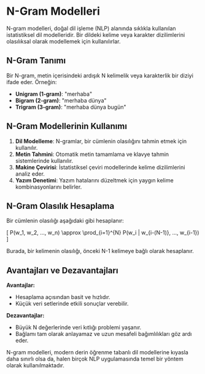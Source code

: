 # N-Gram Modelleri

N-gram modelleri, doğal dil işleme (NLP) alanında sıklıkla kullanılan istatistiksel dil modelleridir. Bir dildeki kelime veya karakter dizilimlerini olasılıksal olarak modellemek için kullanılırlar.

## N-Gram Tanımı
Bir N-gram, metin içerisindeki ardışık N kelimelik veya karakterlik bir diziyi ifade eder. Örneğin:

- **Unigram (1-gram)**: "merhaba"
- **Bigram (2-gram)**: "merhaba dünya"
- **Trigram (3-gram)**: "merhaba dünya bugün"

## N-Gram Modellerinin Kullanımı
1. **Dil Modelleme**: N-gramlar, bir cümlenin olasılığını tahmin etmek için kullanılır.
2. **Metin Tahmini**: Otomatik metin tamamlama ve klavye tahmin sistemlerinde kullanılır.
3. **Makine Çevirisi**: İstatistiksel çeviri modellerinde kelime dizilimlerini analiz eder.
4. **Yazım Denetimi**: Yazım hatalarını düzeltmek için yaygın kelime kombinasyonlarını belirler.

## N-Gram Olasılık Hesaplama
Bir cümlenin olasılığı aşağıdaki gibi hesaplanır:

\[ P(w_1, w_2, ..., w_n) \approx \prod_{i=1}^{N} P(w_i | w_{i-(N-1)}, ..., w_{i-1}) \]

Burada, bir kelimenin olasılığı, önceki N-1 kelimeye bağlı olarak hesaplanır.

## Avantajları ve Dezavantajları
**Avantajlar:**
- Hesaplama açısından basit ve hızlıdır.
- Küçük veri setlerinde etkili sonuçlar verebilir.

**Dezavantajlar:**
- Büyük N değerlerinde veri kıtlığı problemi yaşanır.
- Bağlamı tam olarak anlayamaz ve uzun mesafeli bağımlılıkları göz ardı eder.

N-gram modelleri, modern derin öğrenme tabanlı dil modellerine kıyasla daha sınırlı olsa da, halen birçok NLP uygulamasında temel bir yöntem olarak kullanılmaktadır.
